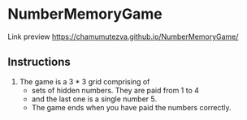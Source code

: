 # NumberMemoryGame
 Link preview https://chamumutezva.github.io/NumberMemoryGame/

## Instructions
1. The game is a 3 * 3 grid comprising of
    - sets of hidden numbers. They are paid from 1 to 4
    - and the last one is a single number 5.
    - The game ends when you have paid the numbers correctly.